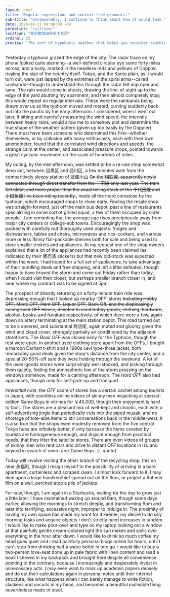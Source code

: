 ```yaml
---
layout: post
title: "Regular expressions and context-free grammars."
sub-title: "Unreasonably, I continue to think about how it would look to watch my own life, and this is only half-slackened by imagining you watching instead."
date: 2024-08-17 09:00:00 +09
permalink: "/vitrine/"
location: "東京都世田谷区下北沢"
ordinal: 25
preview: "The sort of hypobaric weather that makes you consider teaching elementary school in Austria."
---
```


Yesterday a typhoon grazed the edge of the city. The radar trace on my phone looked quite alarming--a well-defined circular eye some forty miles across, and a body, marked in the needless reds and yellows of Doppler, rivaling the size of the country itself. Tokyo, and the Kanto plain, as it would turn out, were just lapped by the extremes of the spiral arms--called rainbands--though to understand this through the radar felt improper and lame. The rain would come in sheets, drawing the line-of-sight up to the edge of the yard abutting my apartment, and then almost completely stop; this would repeat on regular intervals. These were the rainbands being drawn over us as the typhoon moved and rotated, curving suddenly back out into the pacific by the early afternoon. I considered, when I went out later, if sitting and carefully measuring the wind speed, the intervals between heavy rains, would allow me to somehow plot and determine the true shape of the weather pattern (given up too easily by the Doppler). There must have been someone who determined this first--whether themselves, or by collusion with many enthusiasts, each with their own anemometer, found that the correlated wind directions and speeds, the strange calm at the center, and associated pressure drops, pointed towards a great cyclonic movement on the scale of hundreds of miles. 

My outing, by the mid-afternoon, was settled to be a re-use shop somewhat deep out, between 目黒区 and 品川区, a few minutes walk from the comparitively sleepy station of 武蔵小山 ~~On the 相鉄線, apparently newly connected through direct transfer from the 三田線 only last year. The train felt older, and more proper than the usual rolling stock of the 千代田線 and 小田急線 I've been riding recently.~~, made all the more comatose by the typhoon, which encouraged shops to close early. Finding the resale shop was straight-forward, just off the main bus depot, past a line of restaurants specializing in some sort of grilled squid, a few of them occupied by older people--I am reminding that the average age rises precipitously away from major city centers or college-sub towns. Encouragingly the shop was packed with carefully but thoroughly used objects: fridges and dishwashers, tables and chairs, microwaves and rice-cookers, and various more or less flimsy flat-packable shelves both for sale and being used to store smaller trinkets and appliances. At my request one of the shop owners explained that a lot of the appliances had recently been claimed (as indicated by their 販売済 stickers) but that new old-stock was expected within the week. I had hoped for a full set of appliances, to take advantage of their bundling deals and free shipping, and left a little defeated, though happy to have braved the storm and come out Friday rather than today, when I could visit their closer, but perhaps smaller branch closer in, and near where my contract was to be signed at 5pm.

The prospect of directly returning on a forty minute train ride was depressing enough that I looked up nearby 'OFF' stores ~~Including Hobby OFF, Mode OFF, Hard OFF, Liquor OFF, Book Off, and the displeasingly incongruent OFF House, devoted to used hobby goods, clothing, hardware, alcohol, books, and furniture respectively.~~ of which there were a few, again down an artery terminating at the main station depot. This road turned out to be a covered, and substantial 商店街, again muted and gloomy given the wind and cloud cover, strangely partially air conditioned by the adjacent storefronts. The *Book OFF* was closed early for the Typhoon, though the rest were open. In another used clothing store apart from the OFFs, I bought a maroon Carhart t-shirt and a 1980s Levi type-three jacket, both remarkably good deals given the shop's distance from the city center, and a special 20-50%-off sale they were holding through the weekend. A lot of the used-goods stores were surprisingly well-stocked, and picking through them quietly, feeling the atmospheric low of the storm pressing on the windows somehow, made for a calming afternoon. The *Hard OFF* also had appliances, though only for self-pick-up and transport.

*Interstitial note*: the *OFF* cadre of stores has a certain cachet among tourists in Japan, with countless online videos of skinny men wojacking at special-edition Game Boys in vitrines for ￥40,000, though their enjoyment is hard to fault. The stores are a pleasant mix of well-kept and chaotic, each with a self-advertising jingle that periodically cuts into the piped muzak, and no shortage of tote-able items to stir conversations back in the middle-west. It is also true that the shops even modestly removed from the five central Tokyo hubs are infinitely better, if only because the items coveted by tourists are homogeneous enough, and disjoint enough from practical needs, that they litter the satellite stores. There are even videos of groups of skinny men who rent cars and drive to distant *OFF* locations in Izu and beyond in search of even rarer Game Boys.
{: .quote}

Today will involve visiting the other branch of the recycling shop, this on near 永福町, though I resign myself to the possibility of arriving in a bare apartment, curtainless and scraped clean. I almost look forward to it. I may dine upon a large handkerchief spread out on the floor, or project a Rohmer film on a wall, perched atop a pile of jackets.

For now, though, I am again in a Starbucks, waiting for the day to grow just a little later. I have maintained waking up around 6am, though some days earlier, allowing the mornings to stretch deeply, and transforming 9pm and later into terrifying, excessive night, improper to indulge in. The proximity of having my own space has made my want for it keener; my desire to do silly morning tasks and acquire objects I don't strictly need increases in tandem. I would like to make pour-over and type on my laptop looking out a window at that painfully gentle cream-colored light the sun makes and spills over everything in the hour after dawn. I would like to drink so much coffee my head goes quiet and I read painfully personal blogs online for hours, until I can't stop from drinking half a water bottle in one go. I would like to buy a two-person love-seat done up in pale fabric with linen content and read a book I shoved in my backpack and brought here despite all convenience pointing to the contrary, because I increasingly and desperately invest in unnecessary acts. I may even want to mark up academic papers densely and do out their calculations again in personal notes until their internal structure, like what happens when I can barely manage to write fiction, slackens and uncurls in my head, and becomes a beautiful malleable thing nevertheless made of steel.

